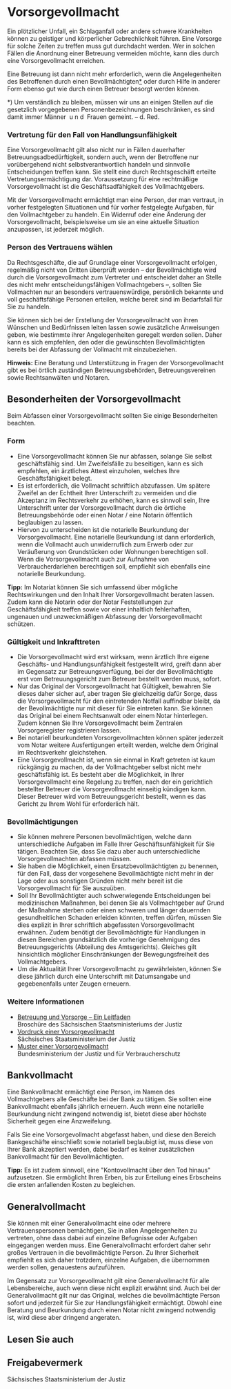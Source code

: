 # Vorsorgevollmacht

Ein plötzlicher Unfall, ein Schlaganfall oder andere schwere Krankheiten können zu geistiger und körperlicher Gebrechlichkeit führen. Eine Vorsorge für solche Zeiten zu treffen muss gut durchdacht werden. Wer in solchen Fällen die Anordnung einer Betreuung vermeiden möchte, kann dies durch eine Vorsorgevollmacht erreichen.

Eine Betreuung ist dann nicht mehr erforderlich, wenn die Angelegenheiten des Betroffenen durch einen Bevollmächtigten[\*](#Hinweis) oder durch Hilfe in anderer Form ebenso gut wie durch einen Betreuer besorgt werden können.

\*) Um verständlich zu bleiben, müssen wir uns an einigen Stellen auf die gesetzlich vorgegebenen Personenbezeichnungen beschränken, es sind damit immer Männer  u n d  Frauen gemeint. – d. Red.

### Vertretung für den Fall von Handlungsunfähigkeit

Eine Vorsorgevollmacht gilt also nicht nur in Fällen dauerhafter Betreuungsadbedürftigkeit, sondern auch, wenn der Betroffene nur vorübergehend nicht selbstverantwortlich handeln und sinnvolle Entscheidungen treffen kann. Sie stellt eine durch Rechtsgeschäft erteilte Vertretungsermächtigung dar. Voraussetzung für eine rechtmäßige Vorsorgevollmacht ist die Geschäftsadfähigkeit des Vollmachtgebers.

Mit der Vorsorgevollmacht ermächtigt man eine Person, der man vertraut, in vorher festgelegten Situationen und für vorher festgelegte Aufgaben, für den Vollmachtgeber zu handeln. Ein Widerruf oder eine Änderung der Vorsorgevollmacht, beispielsweise um sie an eine aktuelle Situation anzupassen, ist jederzeit möglich.

### Person des Vertrauens wählen

Da Rechtsgeschäfte, die auf Grundlage einer Vorsorgevollmacht erfolgen, regelmäßig nicht von Dritten überprüft werden – der Bevollmächtigte wird durch die Vorsorgevollmacht zum Vertreter und entscheidet daher an Stelle des nicht mehr entscheidungsfähigen Vollmachtgebers –, sollten Sie Vollmachten nur an besonders vertrauenswürdige, persönlich bekannte und voll geschäftsfähige Personen erteilen, welche bereit sind im Bedarfsfall für Sie zu handeln.

Sie können sich bei der Erstellung der Vorsorgevollmacht von ihren Wünschen und Bedürfnissen leiten lassen sowie zusätzliche Anweisungen geben, wie bestimmte ihrer Angelegenheiten geregelt werden sollen. Daher kann es sich empfehlen, den oder die gewünschten Bevollmächtigten bereits bei der Abfassung der Vollmacht mit einzubeziehen.

**Hinweis:**  Eine Beratung und Unterstützung in Fragen der Vorsorgevollmacht gibt es bei örtlich zuständigen Betreuungsbehörden, Betreuungsvereinen sowie Rechtsanwälten und Notaren.

Besonderheiten der Vorsorgevollmacht
------------------------------------

Beim Abfassen einer Vorsorgevollmacht sollten Sie einige Besonderheiten beachten.

### Form

* Eine Vorsorgevollmacht können Sie nur abfassen, solange Sie selbst geschäftsfähig sind. Um Zweifelsfälle zu beseitigen, kann es sich empfehlen, ein ärztliches Attest einzuholen, welches Ihre Geschäftsfähigkeit belegt.
* Es ist erforderlich, die Vollmacht schriftlich abzufassen. Um spätere Zweifel an der Echtheit Ihrer Unterschrift zu vermeiden und die Akzeptanz im Rechtsverkehr zu erhöhen, kann es sinnvoll sein, Ihre Unterschrift unter der Vorsorgevollmacht durch die örtliche Betreuungsbehörde oder einen Notar / eine Notarin öffentlich beglaubigen zu lassen.
* Hiervon zu unterscheiden ist die notarielle Beurkundung der Vorsorgevollmacht. Eine notarielle Beurkundung ist dann erforderlich, wenn die Vollmacht auch unwiderruflich zum Erwerb oder zur Veräußerung von Grundstücken oder Wohnungen berechtigen soll. Wenn die Vorsorgevollmacht auch zur Aufnahme von Verbraucherdarlehen berechtigen soll, empfiehlt sich ebenfalls eine notarielle Beurkundung.

**Tipp:** Im Notariat können Sie sich umfassend über mögliche Rechtswirkungen und den Inhalt Ihrer Vorsorgevollmacht beraten lassen. Zudem kann die Notarin oder der Notar Feststellungen zur Geschäftsfähigkeit treffen sowie vor einer inhaltlich fehlerhaften, ungenauen und unzweckmäßigen Abfassung der Vorsorgevollmacht schützen.

### Gültigkeit und Inkrafttreten

* Die Vorsorgevollmacht wird erst wirksam, wenn ärztlich Ihre eigene Geschäfts- und Handlungsunfähigkeit festgestellt wird, greift dann aber im Gegensatz zur Betreuungsverfügung, bei der der Bevollmächtigte erst vom Betreuungsgericht zum Betreuer bestellt werden muss, sofort.
* Nur das Original der Vorsorgevollmacht hat Gültigkeit, bewahren Sie dieses daher sicher auf, aber tragen Sie gleichzeitig dafür Sorge, dass die Vorsorgevollmacht für den eintretenden Notfall auffindbar bleibt, da der Bevollmächtigte nur mit dieser für Sie eintreten kann. Sie können das Original bei einem Rechtsanwalt oder einem Notar hinterlegen. Zudem können Sie Ihre Vorsorgevollmacht beim Zentralen Vorsorgeregister registrieren lassen.
* Bei notariell beurkundeten Vorsorgevollmachten können später jederzeit vom Notar weitere Ausfertigungen erteilt werden, welche dem Original im Rechtsverkehr gleichstehen.
* Eine Vorsorgevollmacht ist, wenn sie einmal in Kraft getreten ist kaum rückgängig zu machen, da der Vollmachtgeber selbst nicht mehr geschäftsfähig ist. Es besteht aber die Möglichkeit, in Ihrer Vorsorgevollmacht eine Regelung zu treffen, nach der ein gerichtlich bestellter Betreuer die Vorsorgevollmacht einseitig kündigen kann. Dieser Betreuer wird vom Betreuungsgericht bestellt, wenn es das Gericht zu Ihrem Wohl für erforderlich hält.

### Bevollmächtigungen

* Sie können mehrere Personen bevollmächtigen, welche dann unterschiedliche Aufgaben im Falle Ihrer Geschäftsunfähigkeit für Sie tätigen. Beachten Sie, dass Sie dazu aber auch unterschiedliche Vorsorgevollmachten abfassen müssen.
* Sie haben die Möglichkeit, einen Ersatzbevollmächtigten zu benennen, für den Fall, dass der vorgesehene Bevollmächtigte nicht mehr in der Lage oder aus sonstigen Gründen nicht mehr bereit ist die Vorsorgevollmacht für Sie auszuüben.
* Soll Ihr Bevollmächtigter auch schwerwiegende Entscheidungen bei medizinischen Maßnahmen, bei denen Sie als Vollmachtgeber auf Grund der Maßnahme sterben oder einen schweren und länger dauernden gesundheitlichen Schaden erleiden könnten, treffen dürfen, müssen Sie dies explizit in Ihrer schriftlich abgefassten Vorsorgevollmacht erwähnen. Zudem benötigt der Bevollmächtigte für Handlungen in diesen Bereichen grundsätzlich die vorherige Genehmigung des Betreuungsgerichts (Abteilung des Amtsgerichts). Gleiches gilt hinsichtlich möglicher Einschränkungen der Bewegungsfreiheit des Vollmachtgebers.
* Um die Aktualität Ihrer Vorsorgevollmacht zu gewährleisten, können Sie diese jährlich durch eine Unterschrift mit Datumsangabe und gegebenenfalls unter Zeugen erneuern.

### Weitere Informationen

* [Betreuung und Vorsorge – Ein Leitfaden](https://publikationen.sachsen.de/bdb/showDetails.do?id=39343 "Broschüre \"Betreuung und Vorsorge\"")  
   Broschüre des Sächsischen Staatsministeriums der Justiz
* [Vordruck einer Vorsorgevollmacht](https://fs.egov.sachsen.de/formserv/findform?shortname=smjus_bs_705&formtecid=2&areashortname=SMJus)  
   Sächsisches Staatsministerium der Justiz
* [Muster einer Vorsorgevollmacht](https://www.bmjv.de/SharedDocs/Downloads/DE/Service/Formulare/Vorsorgevollmacht.html "BMJV: Vordruck einer Vorsorgevollmacht")  
   Bundesministerium der Justiz und für Verbraucherschutz

Bankvollmacht
-------------

Eine Bankvollmacht ermächtigt eine Person, im Namen des Vollmachtgebers alle Geschäfte bei der Bank zu tätigen. Sie sollten eine Bankvollmacht ebenfalls jährlich erneuern. Auch wenn eine notarielle Beurkundung nicht zwingend notwendig ist, bietet diese aber höchste Sicherheit gegen eine Anzweifelung.

Falls Sie eine Vorsorgevollmacht abgefasst haben, und diese den Bereich Bankgeschäfte einschließt sowie notariell beglaubigt ist, muss diese von Ihrer Bank akzeptiert werden, dabei bedarf es keiner zusätzlichen Bankvollmacht für den Bevollmächtigten.

**Tipp:** Es ist zudem sinnvoll, eine "Kontovollmacht über den Tod hinaus" aufzusetzen. Sie ermöglicht Ihren Erben, bis zur Erteilung eines Erbscheins die ersten anfallenden Kosten zu begleichen.

Generalvollmacht
----------------

Sie können mit einer Generalvollmacht eine oder mehrere Vertrauenspersonen bemächtigen, Sie in allen Angelegenheiten zu vertreten, ohne dass dabei auf einzelne Befugnisse oder Aufgaben eingegangen werden muss. Eine Generalvollmacht erfordert daher sehr großes Vertrauen in die bevollmächtigte Person. Zu Ihrer Sicherheit empfiehlt es sich daher trotzdem, einzelne Aufgaben, die übernommen werden sollen, genauestens aufzuführen.

Im Gegensatz zur Vorsorgevollmacht gilt eine Generalvollmacht für alle Lebensbereiche, auch wenn diese nicht explizit erwähnt sind. Auch bei der Generalvollmacht gilt nur das Original, welches die bevollmächtigte Person sofort und jederzeit für Sie zur Handlungsfähigkeit ermächtigt. Obwohl eine Beratung und Beurkundung durch einen Notar nicht zwingend notwendig ist, wird diese aber dringend angeraten.

## Lesen Sie auch

## Freigabevermerk

Sächsisches Staatsministerium der Justiz

